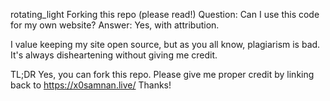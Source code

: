 rotating_light Forking this repo (please read!)
Question: Can I use this code for my own website? 
Answer: Yes, with attribution.

I value keeping my site open source, but as you all know, plagiarism is bad. It's always disheartening without giving me credit. 

TL;DR
Yes, you can fork this repo. Please give me proper credit by linking back to https://x0samnan.live/ Thanks!
